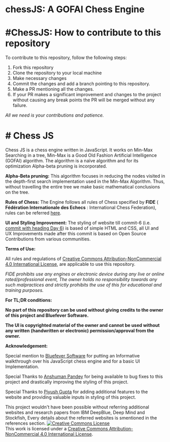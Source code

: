 # chessJS: A GOFAI Chess Engine
#
# #**ChessJS: How to contribute to this repository**

To contribute to this repository, follow the following steps:

1. Fork this repository
2. Clone the repository to your local machine
3. Make necessary changes
4. Commit the changes and add a branch pointing to this repository.
5. Make a PR mentioning all the changes.
6. If your PR makes a significant improvement and changes to the project without causing any break points the PR will be merged without any failure.

_All we need is your contributions and patience._

#
# # **Chess JS**

Chess JS is a chess engine written in JavaScript. It works on Min-Max Searching in a tree, Min-Max is a Good Old Fashion Artificial Intelligence (GOFAI) algorithm. The algorithm is a naïve algorithm and for its optimization Alpha-beta pruning is incorporated.

**Alpha-Beta pruning:** This algorithm focuses in reducing the nodes visited in the depth-first search implementation used in the Min-Max Algorithm. Thus, without travelling the entire tree we make basic mathematical conclusions on the tree.

**Rules of Chess:** The Engine follows all rules of Chess specified by **FIDE** ( **Fédération Internationale des Echecs** : International Chess Federation), rules can be referred [here](https://www.fide.com/FIDE/handbook/LawsOfChess.pdf).

**UI and Styling Improvement:** The styling of website till commit-6 (i.e. [commit with heading Day 6](https://github.com/ashishpapanai/chessJS/commit/387ad1f2f922fb39fbaa713d85af4384dcc929cb)) is based of simple HTML and CSS, all UI and UX Improvements made after this commit is based on Open Source Contributions from various communities.

**Terms of Use:**

All rules and regulations of [Creative Commons Attribution-NonCommercial 4.0 International License](http://creativecommons.org/licenses/by-nc/4.0/), are applicable to use this repository.

_FIDE prohibits use any engines or electronic device during any live or online rated/professional event, The owner holds no responsibility towards any such malpractices and strictly prohibits the use of this for educational and training purposes._

**For TL;DR conditions:**

**No part of this repository can be used without giving credits to the owner of this project and Bluefever Software.**

**The UI is copyrighted material of the owner and cannot be used without any written (handwritten or electronic) permission/approval from the owner.**

**Acknowledgement:**

Special mention to [Bluefever Software](https://www.youtube.com/user/BlueFeverSoft/about) for putting an Informative walkthrough over his JavaScript chess engine and for a basic UI Implementation.

Special Thanks to [Anshuman Pandey](https://github.com/anshuman9999/) for being available to bug fixes to this project and drastically improving the styling of this project.

Special Thanks to [Piyush Gupta](https://github.com/gupta-piyush19) for adding additional features to the website and providing valuable inputs in styling of this project.

This project wouldn&#39;t have been possible without referring additional websites and research papers from IBM DeepBlue, Deep Mind and Stockfish, Every details about the referred websites is smentioned in the references section.
<a rel="license" href="http://creativecommons.org/licenses/by-nc/4.0/"><img alt="Creative Commons License" style="border-width:0" src="https://i.creativecommons.org/l/by-nc/4.0/88x31.png" /></a><br />This work is licensed under a <a rel="license" href="http://creativecommons.org/licenses/by-nc/4.0/">Creative Commons Attribution-NonCommercial 4.0 International License</a>.
